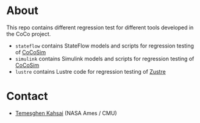 # About

This repo contains different regression test for different tools developed in the CoCo project.

* `stateflow` contains StateFlow models and scripts for regression testing of [CoCoSim](https://github.com/coco-team/cocoSim)
* `simulink` contains Simulink models and scripts for regression testing of [CoCoSim](https://github.com/coco-team/cocoSim)
* `lustre` contains Lustre code for regression testing of [Zustre](https://github.com/coco-team/zustre)

# Contact 
* [Temesghen Kahsai](www.lememta.info) (NASA Ames / CMU)



